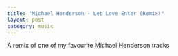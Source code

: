 ```yaml
---
title: "Michael Henderson - Let Love Enter (Remix)"
layout: post
category: music
---
```

A remix of one of my favourite Michael Henderson tracks.

<iframe width="100%" height="450" scrolling="no" frameborder="no" allow="autoplay" data-src="https://w.soundcloud.com/player/?url=https%3A//api.soundcloud.com/tracks/482630535&color=%23ff5500&auto_play=false&hide_related=false&show_comments=true&show_user=true&show_reposts=false&show_teaser=true&visual=true" class="lazy"></iframe>